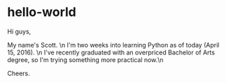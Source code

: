 # hello-world

Hi guys,

My name's Scott. \n 
I'm two weeks into learning Python as of today (April 15, 2016). \n
I've recently graduated with an overpriced Bachelor of Arts degree, so I'm trying something more practical now.\n

Cheers.
